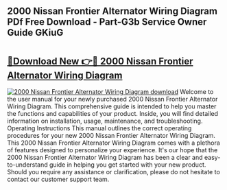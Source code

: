 ## 2000 Nissan Frontier Alternator Wiring Diagram PDf Free Download - Part-G3b Service Owner Guide GKiuG

# <h2><a href="http://dfjus5.blite.top/?on=2000+Nissan+Frontier+Alternator+Wiring+Diagram">🔗Download New 👉🔴 2000 Nissan Frontier Alternator Wiring Diagram</a></h2>

[![2000 Nissan Frontier Alternator Wiring Diagram download](https://i.imgur.com/lujVjoI.png)](http://dfjus5.blite.top/?on=2000+Nissan+Frontier+Alternator+Wiring+Diagram)
Welcome to the user manual for your newly purchased 2000 Nissan Frontier Alternator Wiring Diagram. This comprehensive guide is intended to help you master the functions and capabilities of your product. Inside, you will find detailed information on installation, usage, maintenance, and troubleshooting. Operating Instructions This manual outlines the correct operating procedures for your new 2000 Nissan Frontier Alternator Wiring Diagram. This 2000 Nissan Frontier Alternator Wiring Diagram comes with a plethora of features designed to personalize your experience. It's our hope that the 2000 Nissan Frontier Alternator Wiring Diagram has been a clear and easy-to-understand guide in helping you get started with your new product. Should you require any assistance or clarification, please do not hesitate to contact our customer support team.
